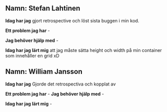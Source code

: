 ## Namn: Stefan Lahtinen
**Idag har jag** gjort retrospective och löst sista buggen i min kod.

**Ett problem jag har** -

**Jag behöver hjälp med** -

**Idag har jag lärt mig** att jag måste sätta height och width på min container som innehåller en grid xD


## Namn: William Jansson
**Idag har jag** Gjorde det retrospectiva och kopplat av

**Ett problem jag har** -
**Jag behöver hjälp med** -

**Idag har jag lärt mig** -